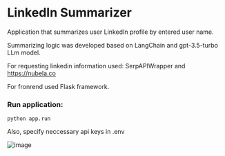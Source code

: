 # LinkedIn Summarizer
Application that summarizes user LinkedIn profile by entered user name.

Summarizing logic was developed based on LangChain and gpt-3.5-turbo LLm model.

For requesting linkedin information used: SerpAPIWrapper and https://nubela.co

For fronrend used Flask framework.

### Run application:
```From cmd:
python app.run
```


Also, specify neccessary api keys in .env

![image](https://github.com/romario076/Linkedin-summarizer/assets/10981310/d8689fcc-0bab-41eb-af77-eec97990e0fa)
